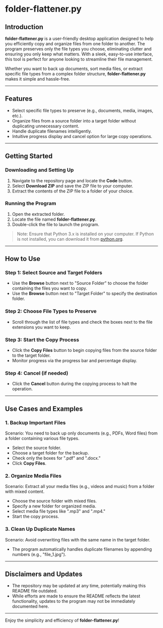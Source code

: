 # folder-flattener.py

## Introduction
**folder-flattener.py** is a user-friendly desktop application designed to help you efficiently copy and organize files from one folder to another. The program preserves only the file types you choose, eliminating clutter and ensuring you only keep what matters. With a sleek, easy-to-use interface, this tool is perfect for anyone looking to streamline their file management.

Whether you want to back up documents, sort media files, or extract specific file types from a complex folder structure, **folder-flattener.py** makes it simple and hassle-free.

---

## Features
- Select specific file types to preserve (e.g., documents, media, images, etc.).
- Organize files from a source folder into a target folder without duplicating unnecessary content.
- Handle duplicate filenames intelligently.
- Intuitive progress display and cancel option for large copy operations.

---

## Getting Started

### Downloading and Setting Up
1. Navigate to the repository page and locate the **Code** button.
2. Select **Download ZIP** and save the ZIP file to your computer.
3. Extract the contents of the ZIP file to a folder of your choice.

### Running the Program
1. Open the extracted folder.
2. Locate the file named **folder-flattener.py**.
3. Double-click the file to launch the program.

> Note: Ensure that Python 3.x is installed on your computer. If Python is not installed, you can download it from [python.org](https://www.python.org/).

---

## How to Use

### Step 1: Select Source and Target Folders
- Use the **Browse** button next to "Source Folder" to choose the folder containing the files you want to copy.
- Use the **Browse** button next to "Target Folder" to specify the destination folder.

### Step 2: Choose File Types to Preserve
- Scroll through the list of file types and check the boxes next to the file extensions you want to keep.

### Step 3: Start the Copy Process
- Click the **Copy Files** button to begin copying files from the source folder to the target folder.
- Monitor progress via the progress bar and percentage display.

### Step 4: Cancel (if needed)
- Click the **Cancel** button during the copying process to halt the operation.

---

## Use Cases and Examples

### 1. **Backup Important Files**
Scenario: You need to back up only documents (e.g., PDFs, Word files) from a folder containing various file types.
- Select the source folder.
- Choose a target folder for the backup.
- Check only the boxes for ".pdf" and ".docx."
- Click **Copy Files**.

### 2. **Organize Media Files**
Scenario: Extract all your media files (e.g., videos and music) from a folder with mixed content.
- Choose the source folder with mixed files.
- Specify a new folder for organized media.
- Select media file types like ".mp3" and ".mp4."
- Start the copy process.

### 3. **Clean Up Duplicate Names**
Scenario: Avoid overwriting files with the same name in the target folder.
- The program automatically handles duplicate filenames by appending numbers (e.g., "file_1.jpg").

---

## Disclaimers and Updates
- The repository may be updated at any time, potentially making this README file outdated.
- While efforts are made to ensure the README reflects the latest functionality, updates to the program may not be immediately documented here.

---

Enjoy the simplicity and efficiency of **folder-flattener.py**!

